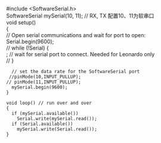 #include <SoftwareSerial.h>          
    SoftwareSerial mySerial(10, 11); // RX, TX 配置10、11为软串口    
void setup()    
    {    
      // Open serial communications and wait for port to open:    
      Serial.begin(9600);    
     // while (!Serial) {    
        ; // wait for serial port to connect. Needed for Leonardo only    
     // }    
        
      // set the data rate for the SoftwareSerial port    
     //pinMode(10,INPUT_PULLUP);   
    // pinMode(11,INPUT_PULLUP);   
      mySerial.begin(9600);    
    }    
        
    void loop() // run over and over    
    {    
      if (mySerial.available())    
        Serial.write(mySerial.read());    
      if (Serial.available())    
        mySerial.write(Serial.read());    
    }  

